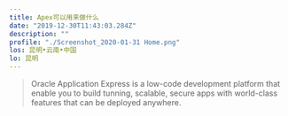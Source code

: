```yaml
---
title: Apex可以用来做什么
date: "2019-12-30T11:43:03.284Z"
description: ""
profile: "./Screenshot_2020-01-31 Home.png"
los: 昆明•云南•中国
lo: 昆明
---
```


> Oracle Application Express is a low-code development platform that enable you to build tunning, scalable, secure apps with world-class features that can be deployed anywhere.
